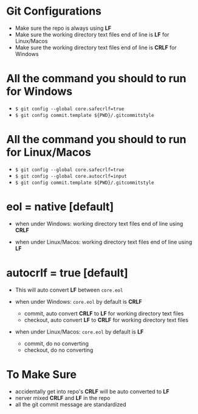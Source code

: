 # Git Configurations

- Make sure the repo is always using **LF**
- Make sure the working directory text files end of line is **LF** for Linux/Macos
- Make sure the working directory text files end of line is **CRLF** for Windows

# All the command you should to run for Windows
  - ```$ git config --global core.safecrlf=true```
  - ```$ git config commit.template ${PWD}/.gitcommitstyle```

# All the command you should to run for Linux/Macos
  - ```$ git config --global core.safecrlf=true```
  - ```$ git config --global core.autocrlf=input```
  - ```$ git config commit.template ${PWD}/.gitcommitstyle```

# eol = native      [default]

- when under Windows:
  working directory text files end of line using **CRLF**

- when under Linux/Macos:
  working directory text files end of line using **LF**

# autocrlf = true   [default]

- This will auto convert **LF** between ```core.eol```
- when under Windows: ```core.eol``` by default is **CRLF**
  - commit, auto convert **CRLF** to **LF** for working directory text files
  - checkout, auto convert **LF** to **CRLF** for working directory text files

- when under Linux/Macos: ```core.eol``` by default is **LF**
  - commit, do no converting
  - checkout, do no converting

# To Make Sure
  - accidentally get into repo's **CRLF** will be auto converted to **LF**
  - nerver mixed **CRLF** and **LF** in the repo
  - all the git commit message are standardized

